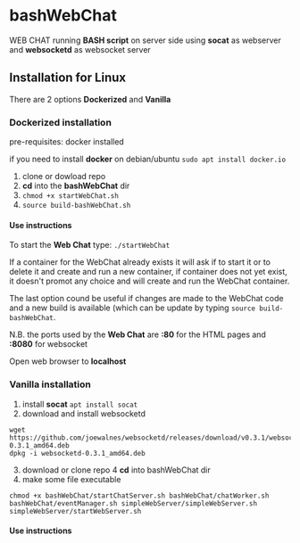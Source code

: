 # bashWebChat
WEB CHAT running **BASH script** on server side using **socat** as webserver and **websocketd** as websocket server

## Installation for Linux
There are 2 options **Dockerized** and **Vanilla**
### Dockerized installation
pre-requisites: docker installed

if you need to install **docker** on debian/ubuntu `sudo apt install docker.io`

1. clone or dowload repo
2. **cd** into the **bashWebChat** dir
3. `chmod +x startWebChat.sh`
4. `source build-bashWebChat.sh`

#### Use instructions
To start the **Web Chat** type: `./startWebChat`

If a container for the WebChat already exists it will ask if to start it or to delete it and create and run a new container, if container does not yet exist, it doesn't promot any choice and will create and run the WebChat container.

The last option cound be useful if changes are made to the WebChat code and a new build is available (which can be update by typing `source build-bashWebChat`.

N.B. the ports used by the **Web Chat** are **:80** for the HTML pages and **:8080** for websocket

Open web browser to **localhost**

### Vanilla installation
1. install **socat** `apt install socat`
2. download and install websocketd 

```
wget https://github.com/joewalnes/websocketd/releases/download/v0.3.1/websocketd-0.3.1_amd64.deb
dpkg -i websocketd-0.3.1_amd64.deb
```
3. download or clone repo
4 **cd** into bashWebChat dir
5. make some file executable
```
chmod +x bashWebChat/startChatServer.sh bashWebChat/chatWorker.sh bashWebChat/eventManager.sh simpleWebServer/simpleWebServer.sh simpleWebServer/startWebServer.sh
```
#### Use instructions
